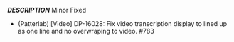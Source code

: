 ___DESCRIPTION___
Minor
Fixed
- (Patterlab) [Video] DP-16028: Fix video transcription display to lined up as one line and no overwraping to video. #783
